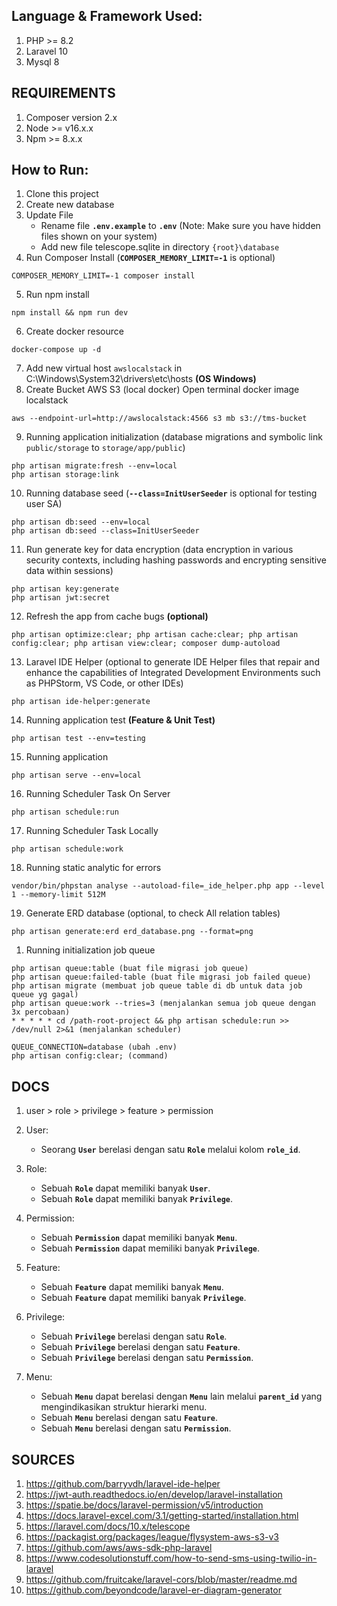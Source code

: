 ## Language & Framework Used:
1. PHP >= 8.2
1. Laravel 10
2. Mysql 8

## REQUIREMENTS
1. Composer version 2.x
1. Node >= v16.x.x 
2. Npm >= 8.x.x 

## How to Run:
1. Clone this project
2. Create new database 
3. Update File
   - Rename file **`.env.example`** to **`.env`** (Note: Make sure you have hidden files shown on your system)
   - Add new file telescope.sqlite in directory `{root}\database` 
4. Run Composer Install (**`COMPOSER_MEMORY_LIMIT=-1`** is optional)
```
COMPOSER_MEMORY_LIMIT=-1 composer install
```
5. Run npm install 
```
npm install && npm run dev
```
6. Create docker resource
```
docker-compose up -d
```
7. Add new virtual host `awslocalstack` in C:\Windows\System32\drivers\etc\hosts **(OS Windows)**
8. Create Bucket AWS S3 (local docker) Open terminal docker image localstack
```
aws --endpoint-url=http://awslocalstack:4566 s3 mb s3://tms-bucket
```
9. Running application initialization (database migrations and symbolic link `public/storage` to `storage/app/public`)
```
php artisan migrate:fresh --env=local
php artisan storage:link
```
10. Running database seed (**`--class=InitUserSeeder`** is optional for testing user SA)
```
php artisan db:seed --env=local
php artisan db:seed --class=InitUserSeeder
```
11. Run generate key for data encryption (data encryption in various security contexts, including hashing passwords and encrypting sensitive data within sessions)
```
php artisan key:generate
php artisan jwt:secret
```
12. Refresh the app from cache bugs **(optional)**
```
php artisan optimize:clear; php artisan cache:clear; php artisan config:clear; php artisan view:clear; composer dump-autoload 
```
13. Laravel IDE Helper (optional to generate IDE Helper files that repair and enhance the capabilities of Integrated Development Environments such as PHPStorm, VS Code, or other IDEs)
```
php artisan ide-helper:generate 
```
14. Running application test **(Feature & Unit Test)**
```
php artisan test --env=testing
```
15. Running application
```
php artisan serve --env=local
```
16. Running Scheduler Task On Server
```
php artisan schedule:run
```
17. Running Scheduler Task Locally
```
php artisan schedule:work
```
18. Running static analytic for errors
```
vendor/bin/phpstan analyse --autoload-file=_ide_helper.php app --level 1 --memory-limit 512M
```
19. Generate ERD database (optional, to check All relation tables)
```
php artisan generate:erd erd_database.png --format=png
```
1.  Running initialization job queue
```
php artisan queue:table (buat file migrasi job queue)
php artisan queue:failed-table (buat file migrasi job failed queue)
php artisan migrate (membuat job queue table di db untuk data job queue yg gagal)
php artisan queue:work --tries=3 (menjalankan semua job queue dengan 3x percobaan)
* * * * * cd /path-root-project && php artisan schedule:run >> /dev/null 2>&1 (menjalankan scheduler)
```
```
QUEUE_CONNECTION=database (ubah .env)
php artisan config:clear; (command)
```

## DOCS
1. user > role > privilege > feature > permission

2. User:
   - Seorang **`User`** berelasi dengan satu **`Role`** melalui kolom **`role_id`**.

3. Role:
   - Sebuah **`Role`** dapat memiliki banyak **`User`**.
   - Sebuah **`Role`** dapat memiliki banyak **`Privilege`**.

4. Permission:
   - Sebuah **`Permission`** dapat memiliki banyak **`Menu`**.
   - Sebuah **`Permission`** dapat memiliki banyak **`Privilege`**.

5. Feature:
   - Sebuah **`Feature`** dapat memiliki banyak **`Menu`**.
   - Sebuah **`Feature`** dapat memiliki banyak **`Privilege`**.

6. Privilege:
   - Sebuah **`Privilege`** berelasi dengan satu **`Role`**.
   - Sebuah **`Privilege`** berelasi dengan satu **`Feature`**.
   - Sebuah **`Privilege`** berelasi dengan satu **`Permission`**.

7. Menu:
   - Sebuah **`Menu`** dapat berelasi dengan **`Menu`** lain melalui **`parent_id`** yang mengindikasikan struktur hierarki menu.
   - Sebuah **`Menu`** berelasi dengan satu **`Feature`**.
   - Sebuah **`Menu`** berelasi dengan satu **`Permission`**.

## SOURCES

1. https://github.com/barryvdh/laravel-ide-helper 
2. https://jwt-auth.readthedocs.io/en/develop/laravel-installation 
3. https://spatie.be/docs/laravel-permission/v5/introduction 
4. https://docs.laravel-excel.com/3.1/getting-started/installation.html 
5. https://laravel.com/docs/10.x/telescope 
6. https://packagist.org/packages/league/flysystem-aws-s3-v3 
7. https://github.com/aws/aws-sdk-php-laravel 
8. https://www.codesolutionstuff.com/how-to-send-sms-using-twilio-in-laravel 
9.  https://github.com/fruitcake/laravel-cors/blob/master/readme.md
10. https://github.com/beyondcode/laravel-er-diagram-generator
